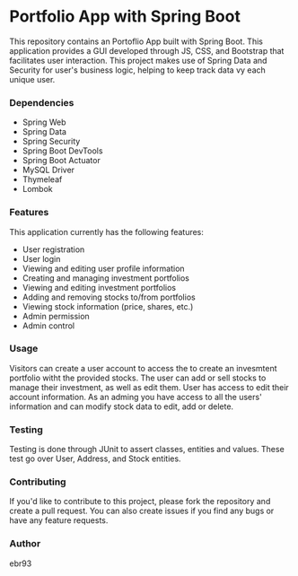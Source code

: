 # Portfolio App with Spring Boot
This repository contains an Portoflio App built with Spring Boot. This application provides a GUI developed through JS, CSS, and Bootstrap that facilitates user interaction. This project makes use of Spring Data and Security for user's business logic, helping to keep track data vy each unique user.

### Dependencies
* Spring Web
* Spring Data
* Spring Security
* Spring Boot DevTools
* Spring Boot Actuator
* MySQL Driver
* Thymeleaf
* Lombok

### Features
This application currently has the following features:

* User registration
* User login
* Viewing and editing user profile information
* Creating and managing investment portfolios
* Viewing and editing investment portfolios
* Adding and removing stocks to/from portfolios
* Viewing stock information (price, shares, etc.)
* Admin permission
* Admin control

### Usage
Visitors can create a user account to access the to create an invesmtent portfolio witht the provided stocks. The user can add or sell stocks to manage their investment, as well as edit them. User has access to edit their account information. As an adming you have access to all the users' information and can modify stock data to edit, add or delete.

### Testing
Testing is done through JUnit to assert classes, entities and values. These test go over User, Address, and Stock entities.

### Contributing
If you'd like to contribute to this project, please fork the repository and create a pull request. You can also create issues if you find any bugs or have any feature requests.

### Author
ebr93